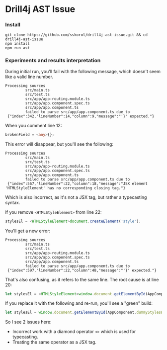 # Drill4j AST Issue

### Install

```shell
git clone https://github.com/sskorol/drill4j-ast-issue.git && cd drill4j-ast-issue
npm install
npm run ast
```

### Experiments and results interpretation

During initial run, you'll fail with the following message, which doesn't seem like a valid line number.
```shell
Processing sources
         src/main.ts
         src/test.ts
         src/app/app-routing.module.ts
         src/app/app.component.spec.ts
         src/app/app.component.ts
         failed to parse src/app/app.component.ts due to
 {"index":342,"lineNumber":14,"column":9,"message":"'}' expected."} 
```

When you comment line 12:
```typescript
brokenField = <any>{};
```

This error will disappear, but you'll see the following:
```shell
Processing sources
         src/main.ts
         src/test.ts
         src/app/app-routing.module.ts
         src/app/app.component.spec.ts
         src/app/app.component.ts
         failed to parse src/app/app.component.ts due to
 {"index":567,"lineNumber":22,"column":18,"message":"JSX element 'HTMLStyleElement' has no corresponding closing tag."}
```

Which is also incorrect, as it's not a JSX tag, but rather a typecasting syntax.

If you remove `<HTMLStyleElement>` from line 22:
```typescript
stylesEl = <HTMLStyleElement>document.createElement('style');
```

You'll get a new error:
```shell
Processing sources
         src/main.ts
         src/test.ts
         src/app/app-routing.module.ts
         src/app/app.component.spec.ts
         src/app/app.component.ts
         failed to parse src/app/app.component.ts due to
 {"index":597,"lineNumber":22,"column":48,"message":"'}' expected."} 
```

That's also confusing, as it refers to the same line. The root cause is at line 20:
```typescript
let stylesEl = <HTMLStyleElement>window.document.getElementById(AppComponent.dummyStylesElementId);
```

If you replace it with the following and re-run, you'll see a "green" build:
```typescript
let stylesEl = window.document.getElementById(AppComponent.dummyStylesElementId) as HTMLStyleElement;
```

So I see 2 issues here:

- Incorrect work with a diamond operator `<>` which is used for typecasting.
- Treating the same operator as a JSX tag.
